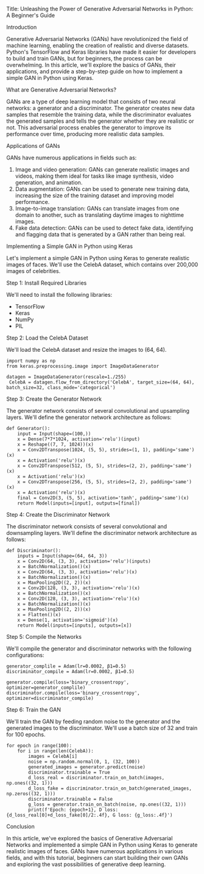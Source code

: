 Title: Unleashing the Power of Generative Adversarial Networks in Python: A Beginner's Guide

Introduction

Generative Adversarial Networks (GANs) have revolutionized the field of machine learning, enabling the creation of realistic and diverse datasets. Python's TensorFlow and Keras libraries have made it easier for developers to build and train GANs, but for beginners, the process can be overwhelming. In this article, we'll explore the basics of GANs, their applications, and provide a step-by-step guide on how to implement a simple GAN in Python using Keras.

What are Generative Adversarial Networks?

GANs are a type of deep learning model that consists of two neural networks: a generator and a discriminator. The generator creates new data samples that resemble the training data, while the discriminator evaluates the generated samples and tells the generator whether they are realistic or not. This adversarial process enables the generator to improve its performance over time, producing more realistic data samples.

Applications of GANs

GANs have numerous applications in fields such as:

1. Image and video generation: GANs can generate realistic images and videos, making them ideal for tasks like image synthesis, video generation, and animation.
2. Data augmentation: GANs can be used to generate new training data, increasing the size of the training dataset and improving model performance.
3. Image-to-image translation: GANs can translate images from one domain to another, such as translating daytime images to nighttime images.
4. Fake data detection: GANs can be used to detect fake data, identifying and flagging data that is generated by a GAN rather than being real.

Implementing a Simple GAN in Python using Keras

Let's implement a simple GAN in Python using Keras to generate realistic images of faces. We'll use the CelebA dataset, which contains over 200,000 images of celebrities.

Step 1: Install Required Libraries

We'll need to install the following libraries:

* TensorFlow
* Keras
* NumPy
* PIL

Step 2: Load the CelebA Dataset

We'll load the CelebA dataset and resize the images to (64, 64).

```
import numpy as np
from keras.preprocessing.image import ImageDataGenerator

datagen = ImageDataGenerator(rescale=1./255)
 CelebA = datagen.flow_from_directory('CelebA', target_size=(64, 64), batch_size=32, class_mode='categorical')
```

Step 3: Create the Generator Network

The generator network consists of several convolutional and upsampling layers. We'll define the generator network architecture as follows:

```
def Generator():
    input = Input(shape=(100,))
    x = Dense(7*7*1024, activation='relu')(input)
    x = Reshape((7, 7, 1024))(x)
    x = Conv2DTranspose(1024, (5, 5), strides=(1, 1), padding='same')(x)
    x = Activation('relu')(x)
    x = Conv2DTranspose(512, (5, 5), strides=(2, 2), padding='same')(x)
    x = Activation('relu')(x)
    x = Conv2DTranspose(256, (5, 5), strides=(2, 2), padding='same')(x)
    x = Activation('relu')(x)
    final = Conv2D(3, (5, 5), activation='tanh', padding='same')(x)
    return Model(inputs=[input], outputs=[final])
```

Step 4: Create the Discriminator Network

The discriminator network consists of several convolutional and downsampling layers. We'll define the discriminator network architecture as follows:

```
def Discriminator():
    inputs = Input(shape=(64, 64, 3))
    x = Conv2D(64, (3, 3), activation='relu')(inputs)
    x = BatchNormalization()(x)
    x = Conv2D(64, (3, 3), activation='relu')(x)
    x = BatchNormalization()(x)
    x = MaxPooling2D((2, 2))(x)
    x = Conv2D(128, (3, 3), activation='relu')(x)
    x = BatchNormalization()(x)
    x = Conv2D(128, (3, 3), activation='relu')(x)
    x = BatchNormalization()(x)
    x = MaxPooling2D((2, 2))(x)
    x = Flatten()(x)
    x = Dense(1, activation='sigmoid')(x)
    return Model(inputs=[inputs], outputs=[x])
```

Step 5: Compile the Networks

We'll compile the generator and discriminator networks with the following configurations:

```
generator_complile = Adam(lr=0.0002, β1=0.5)
discriminator_compile = Adam(lr=0.0002, β1=0.5)

generator.compile(loss='binary_crossentropy', optimizer=generator_complile)
discriminator.compile(loss='binary_crossentropy', optimizer=discriminator_compile)
```

Step 6: Train the GAN

We'll train the GAN by feeding random noise to the generator and the generated images to the discriminator. We'll use a batch size of 32 and train for 100 epochs.

```
for epoch in range(100):
    for i in range(len(CelebA)):
        images = CelebA[i]
        noise = np.random.normal(0, 1, (32, 100))
        generated_images = generator.predict(noise)
        discriminator.trainable = True
        d_loss_real = discriminator.train_on_batch(images, np.ones((32, 1)))
        d_loss_fake = discriminator.train_on_batch(generated_images, np.zeros((32, 1)))
        discriminator.trainable = False
        g_loss = generator.train_on_batch(noise, np.ones((32, 1)))
        print(f'Epoch: {epoch+1}, D loss: {d_loss_real[0]+d_loss_fake[0]/2:.4f}, G loss: {g_loss:.4f}')
```

Conclusion

In this article, we've explored the basics of Generative Adversarial Networks and implemented a simple GAN in Python using Keras to generate realistic images of faces. GANs have numerous applications in various fields, and with this tutorial, beginners can start building their own GANs and exploring the vast possibilities of generative deep learning.